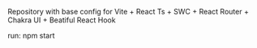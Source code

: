 Repository with base config for Vite + React Ts + SWC + React Router + Chakra UI + Beatiful React Hook

run: 
npm start

